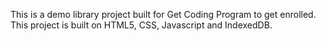   This is a demo library project built for Get Coding Program to get enrolled.
  This project is built on HTML5, CSS, Javascript and IndexedDB.
